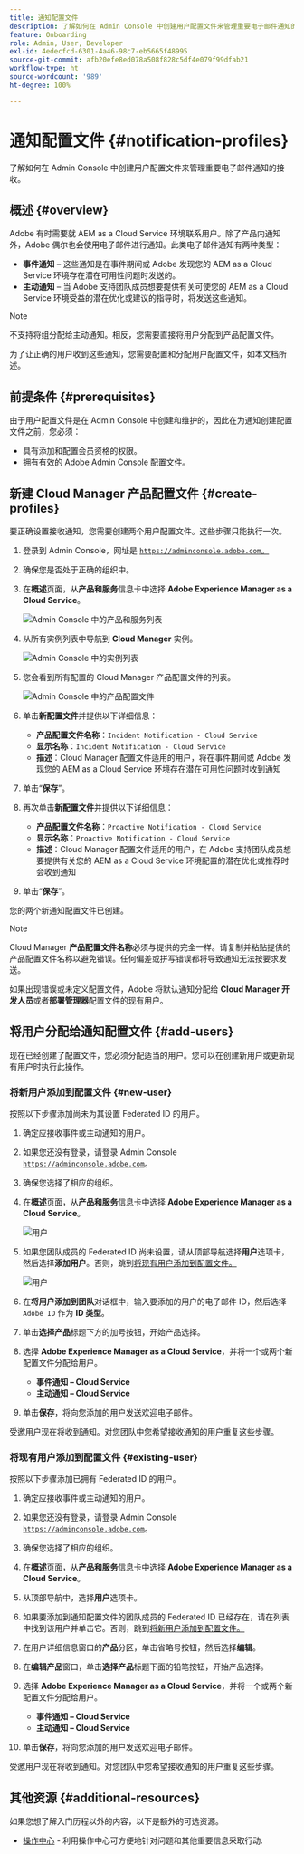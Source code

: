 ```yaml
---
title: 通知配置文件
description: 了解如何在 Admin Console 中创建用户配置文件来管理重要电子邮件通知的接收。
feature: Onboarding
role: Admin, User, Developer
exl-id: 4edecfcd-6301-4a46-98c7-eb5665f48995
source-git-commit: afb20efe8ed078a508f828c5df4e079f99dfab21
workflow-type: ht
source-wordcount: '989'
ht-degree: 100%

---
```



# 通知配置文件 {#notification-profiles}

了解如何在 Admin Console 中创建用户配置文件来管理重要电子邮件通知的接收。

## 概述 {#overview}

Adobe 有时需要就 AEM as a Cloud Service 环境联系用户。除了产品内通知外，Adobe 偶尔也会使用电子邮件进行通知。此类电子邮件通知有两种类型：

* **事件通知** – 这些通知是在事件期间或 Adobe 发现您的 AEM as a Cloud Service 环境存在潜在可用性问题时发送的。
* **主动通知** – 当 Adobe 支持团队成员想要提供有关可使您的 AEM as a Cloud Service 环境受益的潜在优化或建议的指导时，将发送这些通知。

>[!NOTE]
>
>不支持将组分配给主动通知。相反，您需要直接将用户分配到产品配置文件。

为了让正确的用户收到这些通知，您需要配置和分配用户配置文件，如本文档所述。

## 前提条件 {#prerequisites}

由于用户配置文件是在 Admin Console 中创建和维护的，因此在为通知创建配置文件之前，您必须：

* 具有添加和配置会员资格的权限。
* 拥有有效的 Adobe Admin Console 配置文件。

## 新建 Cloud Manager 产品配置文件 {#create-profiles}

要正确设置接收通知，您需要创建两个用户配置文件。这些步骤只能执行一次。

1. 登录到 Admin Console，网址是 [`https://adminconsole.adobe.com`。](https://adminconsole.adobe.com)

1. 确保您是否处于正确的组织中。

1. 在&#x200B;**概述**&#x200B;页面，从&#x200B;**产品和服务**&#x200B;信息卡中选择 **Adobe Experience Manager as a Cloud Service**。

   ![Admin Console 中的产品和服务列表](assets/products_services.png)

1. 从所有实例列表中导航到 **Cloud Manager** 实例。

   ![Admin Console 中的实例列表](assets/cloud_manager_instance.png)

1. 您会看到所有配置的 Cloud Manager 产品配置文件的列表。

   ![Admin Console 中的产品配置文件](assets/cloud_manager_profiles.png)

1. 单击&#x200B;**新配置文件**&#x200B;并提供以下详细信息：

   * **产品配置文件名称**：`Incident Notification - Cloud Service`
   * **显示名称**：`Incident Notification - Cloud Service`
   * **描述**：Cloud Manager 配置文件适用的用户，将在事件期间或 Adobe 发现您的 AEM as a Cloud Service 环境存在潜在可用性问题时收到通知

1. 单击“**保存**”。

1. 再次单击&#x200B;**新配置文件**&#x200B;并提供以下详细信息：

   * **产品配置文件名称**：`Proactive Notification - Cloud Service`
   * **显示名称**：`Proactive Notification - Cloud Service`
   * **描述**：Cloud Manager 配置文件适用的用户，在 Adobe 支持团队成员想要提供有关您的 AEM as a Cloud Service 环境配置的潜在优化或推荐时会收到通知

1. 单击“**保存**”。

您的两个新通知配置文件已创建。

>[!NOTE]
>
>Cloud Manager **产品配置文件名称**&#x200B;必须与提供的完全一样。请复制并粘贴提供的产品配置文件名称以避免错误。任何偏差或拼写错误都将导致通知无法按要求发送。
>
>如果出现错误或未定义配置文件，Adobe 将默认通知分配给 **Cloud Manager 开发人员**&#x200B;或者&#x200B;**部署管理器**&#x200B;配置文件的现有用户。

## 将用户分配给通知配置文件 {#add-users}

现在已经创建了配置文件，您必须分配适当的用户。您可以在创建新用户或更新现有用户时执行此操作。

### 将新用户添加到配置文件 {#new-user}

按照以下步骤添加尚未为其设置 Federated ID 的用户。

1. 确定应接收事件或主动通知的用户。

1. 如果您还没有登录，请登录 Admin Console [`https://adminconsole.adobe.com`](https://adminconsole.adobe.com)。

1. 确保您选择了相应的组织。

1. 在&#x200B;**概述**&#x200B;页面，从&#x200B;**产品和服务**&#x200B;信息卡中选择 **Adobe Experience Manager as a Cloud Service**。

   ![用户](assets/product_services.png)

1. 如果您团队成员的 Federated ID 尚未设置，请从顶部导航选择&#x200B;**用户**&#x200B;选项卡，然后选择&#x200B;**添加用户**。否则，跳到[将现有用户添加到配置文件。](#existing-users)

   ![用户](assets/cloud_manager_add_user.png)

1. 在&#x200B;**将用户添加到团队**&#x200B;对话框中，输入要添加的用户的电子邮件 ID，然后选择 `Adobe ID` 作为 **ID 类型**。

1. 单击&#x200B;**选择产品**&#x200B;标题下方的加号按钮，开始产品选择。

1. 选择 **Adobe Experience Manager as a Cloud Service**，并将一个或两个新配置文件分配给用户。

   * **事件通知 – Cloud Service**
   * **主动通知 – Cloud Service**

1. 单击&#x200B;**保存**，将向您添加的用户发送欢迎电子邮件。

受邀用户现在将收到通知。对您团队中您希望接收通知的用户重复这些步骤。

### 将现有用户添加到配置文件 {#existing-user}

按照以下步骤添加已拥有 Federated ID 的用户。

1. 确定应接收事件或主动通知的用户。

1. 如果您还没有登录，请登录 Admin Console [`https://adminconsole.adobe.com`](https://adminconsole.adobe.com)。

1. 确保您选择了相应的组织。

1. 在&#x200B;**概述**&#x200B;页面，从&#x200B;**产品和服务**&#x200B;信息卡中选择 **Adobe Experience Manager as a Cloud Service**。

1. 从顶部导航中，选择&#x200B;**用户**&#x200B;选项卡。

1. 如果要添加到通知配置文件的团队成员的 Federated ID 已经存在，请在列表中找到该用户并单击它。否则，跳到[将新用户添加到配置文件。](#add-user)

1. 在用户详细信息窗口的&#x200B;**产品**&#x200B;分区，单击省略号按钮，然后选择&#x200B;**编辑**。

1. 在&#x200B;**编辑产品**&#x200B;窗口，单击&#x200B;**选择产品**&#x200B;标题下面的铅笔按钮，开始产品选择。

1. 选择 **Adobe Experience Manager as a Cloud Service**，并将一个或两个新配置文件分配给用户。

   * **事件通知 – Cloud Service**
   * **主动通知 – Cloud Service**

1. 单击&#x200B;**保存**，将向您添加的用户发送欢迎电子邮件。

受邀用户现在将收到通知。对您团队中您希望接收通知的用户重复这些步骤。

## 其他资源 {#additional-resources}

如果您想了解入门历程以外的内容，以下是额外的可选资源。

* [操作中心](/help/operations/actions-center.md) - 利用操作中心可方便地针对问题和其他重要信息采取行动.
